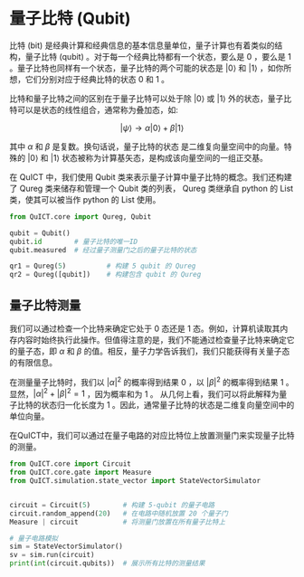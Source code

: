 # 量子比特 (Qubit)

比特 (bit) 是经典计算和经典信息的基本信息量单位，量子计算也有着类似的结构，量子比特 (qubit) 。对于每一个经典比特都有一个状态，要么是 $0$ ，要么是 $1$ 。量子比特也同样有一个状态，量子比特的两个可能的状态是 $|0⟩$ 和 $|1⟩$ ，如你所想，它们分别对应于经典比特的状态 $0$ 和 $1$ 。

比特和量子比特之间的区别在于量子比特可以处于除 $|0⟩$ 或 $|1⟩$ 外的状态，量子比特可以是状态的线性组合，通常称为叠加态，如:

$$
|\psi \rangle \rightarrow \alpha |0 \rangle + \beta |1 \rangle
$$

其中 $\alpha$ 和 $\beta$ 是复数。换句话说，量子比特的状态 是二维复向量空间中的向量。特殊的 $|0⟩$ 和 $|1⟩$ 状态被称为计算基矢态，是构成该向量空间的一组正交基。

在 QuICT 中，我们使用 Qubit 类来表示量子计算中量子比特的概念。我们还构建了 Qureg 类来储存和管理一个 Qubit 类的列表， Qureg 类继承自 python 的 List 类，使其可以被当作 python 的 List 使用。

``` python
from QuICT.core import Qureg, Qubit

qubit = Qubit()
qubit.id        # 量子比特的唯一ID
qubit.measured  # 经过量子测量门之后的量子比特的状态

qr1 = Qureg(5)          # 构建 5 qubit 的 Qureg
qr2 = Qureg([qubit])    # 构建包含 qubit 的 Qureg
```

## 量子比特测量

我们可以通过检查一个比特来确定它处于 $0$ 态还是 $1$ 态。例如，计算机读取其内存内容时始终执行此操作。但值得注意的是，我们不能通过检查量子比特来确定它的量子态，即 $\alpha$ 和 $\beta$ 的值。相反，量子力学告诉我们，我们只能获得有关量子态的有限信息。

在测量量子比特时，我们以 $|\alpha|^2$ 的概率得到结果 $0$ ，以 $|\beta|^2$ 的概率得到结果 $1$ 。显然，$|\alpha|^2 + |\beta|^2 = 1$ ，因为概率和为 $1$ 。 从几何上看，我们可以将此解释为量子比特的状态归一化长度为 $1$ 。因此，通常量子比特的状态是二维复向量空间中的单位向量。

在QuICT中，我们可以通过在量子电路的对应比特位上放置测量门来实现量子比特的测量。

``` python
from QuICT.core import Circuit
from QuICT.core.gate import Measure
from QuICT.simulation.state_vector import StateVectorSimulator


circuit = Circuit(5)        # 构建 5-qubit 的量子电路
circuit.random_append(20)   # 在电路中随机放置 20 个量子门
Measure | circuit           # 将测量门放置在所有量子比特上

# 量子电路模拟
sim = StateVectorSimulator()
sv = sim.run(circuit)
print(int(circuit.qubits))  # 展示所有比特的测量结果
```